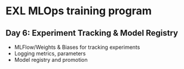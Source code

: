 # EXL MLOps training program

## Day 6: Experiment Tracking & Model Registry
 - MLFlow/Weights & Biases for tracking experiments
 - Logging metrics, parameters
 - Model registry and promotion
